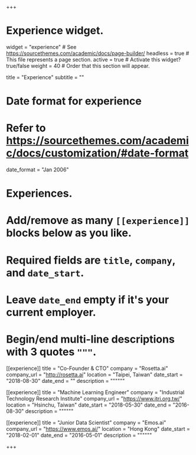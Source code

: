 +++
# Experience widget.
widget = "experience"  # See https://sourcethemes.com/academic/docs/page-builder/
headless = true  # This file represents a page section.
active = true  # Activate this widget? true/false
weight = 40  # Order that this section will appear.

title = "Experience"
subtitle = ""

# Date format for experience
#   Refer to https://sourcethemes.com/academic/docs/customization/#date-format
date_format = "Jan 2006"

# Experiences.
#   Add/remove as many `[[experience]]` blocks below as you like.
#   Required fields are `title`, `company`, and `date_start`.
#   Leave `date_end` empty if it's your current employer.
#   Begin/end multi-line descriptions with 3 quotes `"""`.
[[experience]]
  title = "Co-Founder & CTO"
  company = "Rosetta.ai"
  company_url = "http://rosetta.ai"
  location = "Taipei, Taiwan"
  date_start = "2018-08-30"
  date_end = ""
  description = """"""

[[experience]]
  title = "Machine Learning Engineer"
  company = "Industrial Technology Research Institute"
  company_url = "https://www.itri.org.tw/"
  location = "Hsinchu, Taiwan"
  date_start = "2018-05-30"
  date_end = "2016-08-30"
  description = """"""

[[experience]]
  title = "Junior Data Scientist"
  company = "Emos.ai"
  company_url = "https://www.emos.ai/"
  location = "Hong Kong"
  date_start = "2018-02-01"
  date_end = "2016-05-01"
  description = """"""  

+++
